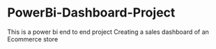 # PowerBi-Dashboard-Project

This is a power bi end to end project
Creating a sales dashboard of an Ecommerce store   
